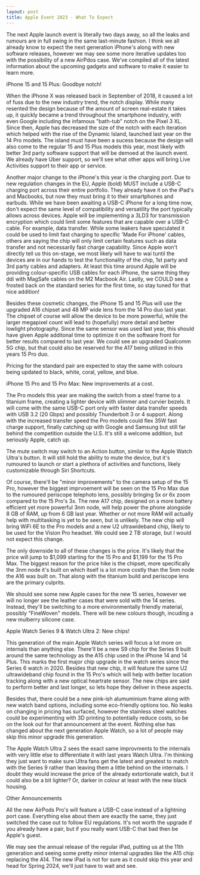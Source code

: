 ```yaml
---
layout: post
title: Apple Event 2023 - What To Expect
---
```


The next Apple launch event is literally two days away, so all the leaks and rumours are in full swing in the same last-minute fashion. I think we all already know to expect the next generation iPhone's along with new software releases, however we may see some more iterative updates too with the possibility of a new AirPdos case. We've compiled all of the latest information about the upcoming gadgets and software to make it easier to learn more.

iPhone 15 and 15 Plus: Goodbye notch!

When the iPhone X was released back in September of 2018, it caused a lot of fuss due to the new industry trend, the notch display. While many resented the design because of the amount of screen real-estate it takes up, it quickly became a trend throughout the smartphone industry, with even Google including the infamous "bath-tub" notch on the Pixel 3 XL. Since then, Apple has decreased the size of the notch with each iteration which helped with the rise of the Dynamic Island, launched last year on the 14 Pro models. The island must have been a sucess because the design will also come to the regular 15 and 15 Plus models this year, most likely with better 3rd party software support that will be demoed at the launch event. We already have Uber support, so we'll see what other apps will bring Live Activities support to their app or service.

Another major change to the iPhone's this year is the charging port. Due to new regulation changes in the EU, Apple (bold) MUST include a USB-C charging port across their entire portfolio. They already have it on the iPad's and Macbooks, but now they must bring it to their smartphones and earbuds. While we have been awaiting a USB-C iPhone for a long time now, don't expect the same level of compatibility and versatility the port typically allows across devices. Apple will be implementing a 3LD3 for transmission encryption which could limit some features that are capable over a USB-C cable. For example, data transfer. While some leakers have speculated it could be used to limit fast charging to specific 'Made For iPhone' cables, others are saying the chip will only limit certain features such as data transfer and not necessarily fast charge capability. Since Apple won't directly tell us this on-stage, we most likely will have to wai tuntil the devices are in our hands to test the functionality of the chip, 1st party and 3rd party cables and adapters. At least this time around Apple will be providing colour-specific USB cables for each iPhone, the same thing they ddi with MagSafe cables on the M2 Macbook Air. Lastly, we COULD see a frosted back on the standard series for the first time, so stay tuned for that nice addition!

Besides these cosmetic changes, the iPhone 15 and 15 Plus will use the upgraded A16 chipset and 48 MP wide lens from the 14 Pro duo last year. The chipset of course will allow the device to be more powerful, while the larger megapixel count will lead to (hopefully) more detail and better lowlight photography. Since the same sensor was used last year, this should have given Apple additonal time to optimize it on the software front for better results compared to last year. We could see an upgraded Qualcomm 5G chip, but that could also be reserved for the A17 being utilized in this years 15 Pro duo.

Pricing for the standard pair are expected to stay the same with colours being updated to black, white, coral, yellow, and blue.


iPhone 15 Pro and 15 Pro Max: New improvements at a cost.

The Pro models this year are making the switch from a steel frame to a titanium frame, creating a lighter device with slimmer and curvier bezels. It will come with the same USB-C port only with faster data transfer speeds with USB 3.2 (20 Gbps) and possibly Thunderbolt 3 or 4 support. Along with the increased transfer speed the Pro models could flex 35W fast charge support, finally catching up with Google and Samsung but still far behind the competition outside the U.S. It's still a welcome addition, but seriously Apple, catch up.

The mute switch may switch to an Action button, similar to the Apple Watch Ultra's button. It will still hold the ability to mute the device, but it's rumoured to launch or start a plethora of activities and functions, likely customizable through Siri Shortcuts. 

Of course, there'll be "minor improvements" to the camera setup of the 15 Pro, however the biggest imprvoement will be seen on the 15 Pro Max due to the rumoured periscope telephoto lens, possibly bringing 5x or 6x zoom compared to the 15 Pro's 3x. The new A17 chip, designed on a more battery efficient yet more powerful 3nm node, will help power the phone alongside 8 GB of RAM, up from 6 GB last year. Whether or not more RAM will actually help with multitasking is yet to be seen, but is unlikely. The new chip will bring WiFi 6E to the Pro models and a new U2 ultrawideband chip, likely to be used for the Vision Pro headset. We could see 2 TB storage, but I would not expect this change.

The only downside to all of these changes is the price. It's likely that the price will jump to $1,099 starting for the 15 Pro and $1,199 for the 15 Pro Max. The biggest reason for the price hike is the chipset, more specifically the 3nm node it's built on which itself is a lot more costly than the 5nm node the A16 was built on. That along with the titanium build and periscope lens are the primary culprits.

We should see some new Apple cases for the new 15 series, however we will no longer see the leather cases that were sold with the 14 series. Instead, they'll be switching to a more environmentally friendly material, possibly "FineWoven" models. There will be new colours though, incuding a new mulberry silicone case.

Apple Watch Series 9 & Watch Ultra 2: New chips!

This generation of the main Apple Watch series will focus a lot more on internals than anything else. There'll be a new S9 chip for the Series 9 built around the same technology as the A15 chip used in the iPhone 14 and 14 Plus. This marks the first major chip upgrade in the watch series since the Series 6 watch in 2020. Besides that new chip, it will feature the same U2 ultrawideband chip found in the 15 Pro's which will help with better location tracking along with a new optical heartrate sensor. The new chips are said to perform better and last longer, so lets hope they deliver in these aspects. 

Besides that, there could be a new pink-ish alumuminium frame along with new watch band options, including some eco-friendly options too. No leaks on changing in pricing has surfaced, however the stainless steel watches could be experimenting with 3D printing to potentially reduce costs, so be on the look out for that announcement at the event. Nothing else has changed about the next generation Apple Watch, so a lot of people may skip this minor upgrade this generation.

The Apple Watch Ultra 2 sees the exact same improvments to the internals with very little else to differentiate it with last years Watch Ultra. I'm thinking they just want to make sure Ultra fans get the latest and greatest to match with the Series 9 rather than leaving them a little behind on the internals. I doubt they would increase the price of the already extortionate watch, but it could also be a bit lighter? Or, darker in colour at least with the new black housing.

Other Announcements

All the new AirPods Pro's will feature a USB-C case instead of a lightning port case. Everything else about them are exactly the same, they just switched the case out to follow EU regulations. It's not worth the upgrade if you already have a pair, but if you really want USB-C that bad then be Apple's guest.

We may see the annual release of the regular iPad, putting us at the 11th generation and seeing some pretty minor internal upgrades like the A15 chip replacing the A14. The new iPad is not for sure as it could skip this year and head for Spring 2024, we'll just have to wait and see. 


